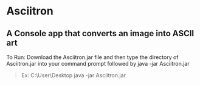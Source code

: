 # Asciitron
## A Console app that converts an image into ASCII art

To Run: Download the Asciitron.jar file and then type the directory of Asciitron.jar into your command prompt followed by java -jar Asciitron.jar 
> Ex: C:\User\Desktop java -jar Asciitron.jar
